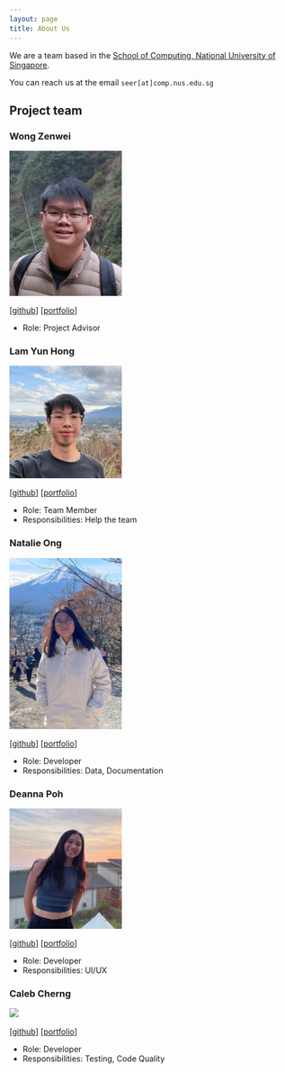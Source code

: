 ```yaml
---
layout: page
title: About Us
---
```


We are a team based in the [School of Computing, National University of Singapore](https://www.comp.nus.edu.sg).

You can reach us at the email `seer[at]comp.nus.edu.sg`

## Project team

### Wong Zenwei

<img src="images/zeotheburrito.png" width="200px">

[[github](https://github.com/zeotheburrito)]
[[portfolio](team/zeotheburrito.md)]

* Role: Project Advisor

### Lam Yun Hong

<img src="images/m0destly.png" width="200px">

[[github](https://github.com/m0destly)]
[[portfolio](team/m0destly.md)]

* Role: Team Member
* Responsibilities: Help the team

### Natalie Ong

<img src="images/nat-ong555.png" width="200px">

[[github](http://github.com/nat-ong555)] [[portfolio](team/nat-ong555.md)]

* Role: Developer
* Responsibilities: Data, Documentation

### Deanna Poh

<img src="images/deannapoh.png" width="200px">

[[github](http://github.com/deannapoh)]
[[portfolio](team/deannapoh.md)]

* Role: Developer
* Responsibilities: UI/UX 

### Caleb Cherng

<img src="images/ditzchann.png" width="200px">

[[github](http://github.com/ditzchann)]
[[portfolio](team/ditzchann.md)]

* Role: Developer
* Responsibilities: Testing, Code Quality
